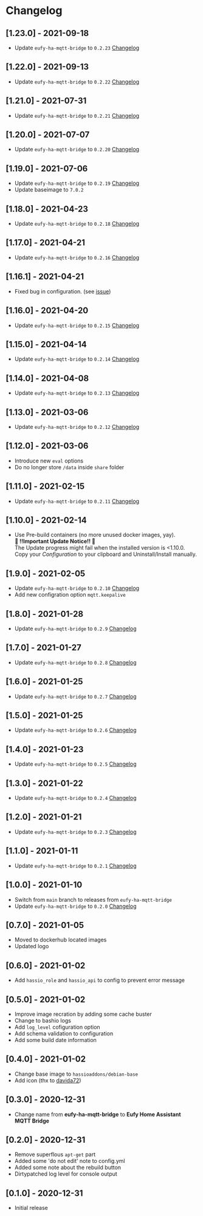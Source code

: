 # Changelog

## [1.23.0] - 2021-09-18

- Update `eufy-ha-mqtt-bridge` to `0.2.23` [Changelog](https://github.com/matijse/eufy-ha-mqtt-bridge/releases)

## [1.22.0] - 2021-09-13

- Update `eufy-ha-mqtt-bridge` to `0.2.22` [Changelog](https://github.com/matijse/eufy-ha-mqtt-bridge/releases)

## [1.21.0] - 2021-07-31

- Update `eufy-ha-mqtt-bridge` to `0.2.21` [Changelog](https://github.com/matijse/eufy-ha-mqtt-bridge/releases)

## [1.20.0] - 2021-07-07

- Update `eufy-ha-mqtt-bridge` to `0.2.20` [Changelog](https://github.com/matijse/eufy-ha-mqtt-bridge/releases)

## [1.19.0] - 2021-07-06

- Update `eufy-ha-mqtt-bridge` to `0.2.19` [Changelog](https://github.com/matijse/eufy-ha-mqtt-bridge/releases)
- Update baseimage to `7.0.2`

## [1.18.0] - 2021-04-23

- Update `eufy-ha-mqtt-bridge` to `0.2.18` [Changelog](https://github.com/matijse/eufy-ha-mqtt-bridge/releases)

## [1.17.0] - 2021-04-21

- Update `eufy-ha-mqtt-bridge` to `0.2.16` [Changelog](https://github.com/matijse/eufy-ha-mqtt-bridge/releases)

## [1.16.1] - 2021-04-21

- Fixed bug in configuration. (see [issue](https://github.com/matijse/eufy-ha-mqtt-bridge/issues/62))

## [1.16.0] - 2021-04-20

- Update `eufy-ha-mqtt-bridge` to `0.2.15` [Changelog](https://github.com/matijse/eufy-ha-mqtt-bridge/releases)

## [1.15.0] - 2021-04-14

- Update `eufy-ha-mqtt-bridge` to `0.2.14` [Changelog](https://github.com/matijse/eufy-ha-mqtt-bridge/releases)

## [1.14.0] - 2021-04-08

- Update `eufy-ha-mqtt-bridge` to `0.2.13` [Changelog](https://github.com/matijse/eufy-ha-mqtt-bridge/releases)

## [1.13.0] - 2021-03-06

- Update `eufy-ha-mqtt-bridge` to `0.2.12` [Changelog](https://github.com/matijse/eufy-ha-mqtt-bridge/releases)

## [1.12.0] - 2021-03-06

- Introduce new `eval` options
- Do no longer store `/data` inside `share` folder

## [1.11.0] - 2021-02-15

- Update `eufy-ha-mqtt-bridge` to `0.2.11` [Changelog](https://github.com/matijse/eufy-ha-mqtt-bridge/releases)

## [1.10.0] - 2021-02-14

- Use Pre-build containers (no more unused docker images, yay).  
  **🚨 !!Important Update Notice!! 🚨**  
  The Update progress might fail when the installed version is <1.10.0.  
  Copy your _Configuration_ to your clipboard and Uninstall/Install manually.

## [1.9.0] - 2021-02-05

- Update `eufy-ha-mqtt-bridge` to `0.2.10` [Changelog](https://github.com/matijse/eufy-ha-mqtt-bridge/releases)
- Add new configration option `mqtt.keepalive`

## [1.8.0] - 2021-01-28

- Update `eufy-ha-mqtt-bridge` to `0.2.9` [Changelog](https://github.com/matijse/eufy-ha-mqtt-bridge/releases)

## [1.7.0] - 2021-01-27

- Update `eufy-ha-mqtt-bridge` to `0.2.8` [Changelog](https://github.com/matijse/eufy-ha-mqtt-bridge/releases)

## [1.6.0] - 2021-01-25

- Update `eufy-ha-mqtt-bridge` to `0.2.7` [Changelog](https://github.com/matijse/eufy-ha-mqtt-bridge/releases)

## [1.5.0] - 2021-01-25

- Update `eufy-ha-mqtt-bridge` to `0.2.6` [Changelog](https://github.com/matijse/eufy-ha-mqtt-bridge/releases)

## [1.4.0] - 2021-01-23

- Update `eufy-ha-mqtt-bridge` to `0.2.5` [Changelog](https://github.com/matijse/eufy-ha-mqtt-bridge/releases)

## [1.3.0] - 2021-01-22

- Update `eufy-ha-mqtt-bridge` to `0.2.4` [Changelog](https://github.com/matijse/eufy-ha-mqtt-bridge/releases)

## [1.2.0] - 2021-01-21

- Update `eufy-ha-mqtt-bridge` to `0.2.3` [Changelog](https://github.com/matijse/eufy-ha-mqtt-bridge/releases)

## [1.1.0] - 2021-01-11

- Update `eufy-ha-mqtt-bridge` to `0.2.1` [Changelog](https://github.com/matijse/eufy-ha-mqtt-bridge/releases)

## [1.0.0] - 2021-01-10

- Switch from `main` branch to releases from `eufy-ha-mqtt-bridge`
- Update `eufy-ha-mqtt-bridge` to `0.2.0` [Changelog](https://github.com/matijse/eufy-ha-mqtt-bridge/releases)

## [0.7.0] - 2021-01-05

- Moved to dockerhub located images
- Updated logo

## [0.6.0] - 2021-01-02

- Add `hassio_role` and `hassio_api` to config to prevent error message

## [0.5.0] - 2021-01-02

- Improve image recration by adding some cache buster
- Change to bashio logs
- Add `log_level` cofiguration option
- Add schema validation to configuration
- Add some build date information

## [0.4.0] - 2021-01-02

- Change base image to `hassioaddons/debian-base`
- Add icon (thx to [davida72](https://github.com/matijse/eufy-ha-mqtt-bridge/issues/1#issuecomment-753333591]))

## [0.3.0] - 2020-12-31

- Change name from **eufy-ha-mqtt-bridge** to **Eufy Home Assistant MQTT Bridge**

## [0.2.0] - 2020-12-31

- Remove superflous `apt-get` part
- Added some 'do not edit' note to config.yml
- Added some note about the rebuild button
- Dirtypatched log level for console output

## [0.1.0] - 2020-12-31

- Initial release
